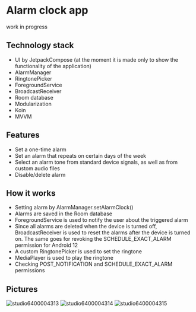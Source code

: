 # Alarm clock app
work in progress

## Technology stack

 - UI by JetpackCompose (at the moment it is made only to show the functionality of the application)
 - AlarmManager
 - RingtonePicker
 - ForegroundService
 - BroadcastReceiver
 - Room database
 - Modularization
 - Koin
 - MVVM

## Features

 - Set a one-time alarm
 - Set an alarm that repeats on certain days of the week
 - Select an alarm tone from standard device signals, as well as from custom audio files
 - Disable/delete alarm

## How it works

 - Setting alarm by AlarmManager.setAlarmClock()
 - Alarms are saved in the Room database
 - ForegroundService is used to notify the user about the triggered alarm
 - Since all alarms are deleted when the device is turned off, BroadcastReceiver is used to reset the alarms after the device is turned on. The same goes for revoking the  SCHEDULE_EXACT_ALARM permission for Android 12
 - A custom RingtonePicker is used to set the ringtone
 - MediaPlayer is used to play the ringtone
 - Checking POST_NOTIFICATION and SCHEDULE_EXACT_ALARM permissions

## Pictures

![studio6400004313](https://github.com/MrVSV/alarm-clock/assets/99773044/13050637-e5bb-4508-80b4-753ce0d2abfc)
![studio6400004314](https://github.com/MrVSV/alarm-clock/assets/99773044/df5c143c-0054-4019-9833-10dba603b000)
![studio6400004315](https://github.com/MrVSV/alarm-clock/assets/99773044/5e818863-77d0-49f9-8771-d0563edc49f3)

